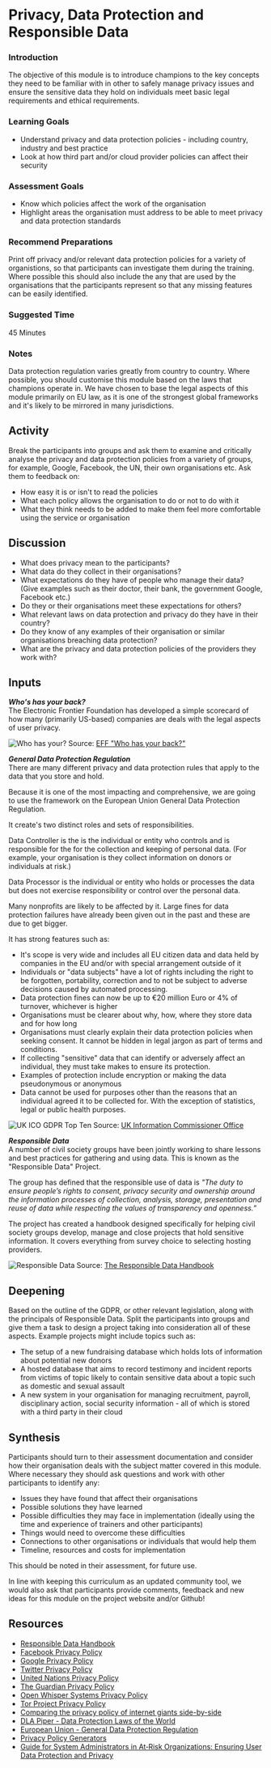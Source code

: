 # Privacy, Data Protection and Responsible Data


### Introduction
The objective of this module is to introduce champions to the key concepts they need to be familiar with in other to safely manage privacy issues and ensure the sensitive data they hold on individuals meet basic legal requirements and ethical requirements.

### Learning Goals
* Understand privacy and data protection policies - including country, industry and best practice    
* Look at how third part and/or cloud provider policies can affect their security

### Assessment Goals
* Know which policies affect the work of the organisation
* Highlight areas the organisation must address to be able to meet privacy and data protection standards

### Recommend Preparations
Print off privacy and/or relevant data protection policies for a variety of organistions, so that participants can investigate them during the training. Where possible this should also include the any that are used by the organisations that the participants represent so that any missing features can be easily identified.

### Suggested Time
45 Minutes

### Notes
Data protection regulation varies greatly from country to country. Where possible, you should customise this module based on the laws that champions operate in. We have chosen to base the legal aspects of this module primarily on EU law, as it is one of the strongest global frameworks and it's likely to be mirrored in many jurisdictions. 

## Activity
Break the participants into groups and ask them to examine and critically analyse the privacy and data protection policies from a variety of groups, for example, Google, Facebook, the UN, their own organisations etc. Ask them to feedback on: 

* How easy it is or isn't to read the policies
* What each policy allows the organisation to do or not to do with it
* What they think needs to be added to make them feel more comfortable using the service or organisation
    
## Discussion 
* What does privacy mean to the participants?
* What data do they collect in their organisations?
* What expectations do they have of people who manage their data? (Give examples such as their doctor, their bank, the government Google, Facebook etc.)
* Do they or their organisations meet these expectations for others?
* What relevant laws on data protection and privacy do they have in their country?
* Do they know of any examples of their organisation or similar organisations breaching data protection?
* What are the privacy and data protection policies of the providers they work with? 

## Inputs 
***Who's has your back?***  
The Electronic Frontier Foundation has developed a simple scorecard of how many (primarily US-based) companies are deals with the legal aspects of user privacy.


![Who has your?](img/privacy/whohasyourback.png)
Source: [EFF "Who has your back?"](https://www.eff.org/who-has-your-back-2017)

***General Data Protection Regulation***  
There are many different privacy and data protection rules that apply to the data that you store and hold.

Because it is one of the most impacting and comprehensive, we are going to use the framework on the European Union General Data Protection Regulation.

It create's two distinct roles and sets of responsibilities.

Data Controller is the is the individual or entity who controls and is responsible for the for the collection and keeping of personal data. (For example, your organisation is they collect information on donors or individuals at risk.)

Data Processor is the individual or entity who holds or processes the data but does not exercise responsibility or control over the personal data.

Many nonprofits are likely to be affected by it. Large fines for data protection failures have already been given out in the past and these are due to get bigger.

It has strong features such as:

* It's scope is very wide and includes all EU citizen data and data held by companies in the EU and/or with special arrangement outside of it
* Individuals or "data subjects" have a lot of rights including the right to be forgotten, portability, correction and to not be subject to adverse decisions caused by automated processing.
* Data protection fines can now be up to €20 million Euro or 4% of turnover, whichever is higher  
* Organisations must be clearer about why, how, where they store data and for how long
* Organisations must clearly explain their data protection policies when seeking consent. It cannot be hidden in legal jargon as part of terms and conditions.
* If collecting "sensitive" data that can identify or adversely affect an individual, they must take makes to ensure its protection.
* Examples of protection include encryption or making the data pseudonymous or anonymous
* Data cannot be used for purposes other than the reasons that an individual agreed it to be collected for. With the exception of statistics, legal or public health purposes.

![UK ICO GDPR Top Ten](img/privacy/icogdpr.png)
Source: [UK Information Commissioner Office](https://ico.org.uk/)

***Responsible Data***  
A number of civil society groups have been jointly working to share lessons and best practices for gathering and using data. This is known as the "Responsible Data" Project.

The group has defined that the responsible use of data is *"The duty to ensure people’s rights to consent, privacy security and ownership around the information processes of collection, analysis, storage, presentation and reuse of data while respecting the values of transparency and openness.”*

The project has created a handbook designed specifically for helping civil society groups develop, manage and close projects that hold sensitive information. It covers everything from survey choice to selecting hosting providers.

![Responsible Data](img/privacy/responsibledata.png)
Source: [The Responsible Data Handbook](https://responsibledata.io)

## Deepening 
Based on the outline of the GDPR, or other relevant legislation, along with the principals of Responsible Data. Split the participants into groups and give them a task to design a project taking into consideration all of these aspects. Example projects might include topics such as:

* The setup of a new fundraising database which holds lots of information about potential new donors
* A hosted database that aims to record testimony and incident reports from victims of topic likely to contain sensitive data about a topic such as domestic and sexual assault
* A new system in your organisation for managing recruitment, payroll, disciplinary action, social security information - all of which is stored with a third party in their cloud
  
## Synthesis   
Participants should turn to their assessment documentation and consider how their organisation deals with the subject matter covered in this module. Where necessary they should ask questions and work with other participants to identify any:
 
* Issues they have found that affect their organisations
* Possible solutions they have learned
* Possible difficulties they may face in implementation (ideally using the time and experience of trainers and other participants)
* Things would need to overcome these difficulties
* Connections to other organisations or individuals that would help them
* Timeline, resources and costs for implementation

This should be noted in their assessment, for future use. 

In line with keeping this curriculum as an updated community tool, we would also ask that participants provide comments, feedback and new ideas for this module on the project website and/or Github!

## Resources

* [Responsible Data Handbook](https://responsibledata.io/resources/handbook/)
* [Facebook Privacy Policy](https://www.facebook.com/policy.php)
* [Google Privacy Policy](https://www.google.com/policies/privacy/)
* [Twitter Privacy Policy](https://twitter.com/privacy)
* [United Nations Privacy Policy](http://www.un.org/en/sections/about-website/privacy-notice/)
* [The Guardian Privacy Policy](https://www.theguardian.com/info/privacy)
* [Open Whisper Systems Privacy Policy](https://whispersystems.org/signal/privacy/)
* [Tor Project Privacy Policy](https://donate.torproject.org/privacy-policy.html)
* [Comparing the privacy policy of internet giants side-by-side](https://www.comparitech.com/blog/vpn-privacy/we-compared-the-privacy-policies-of-internet-giants-side-by-side/)
* [DLA Piper - Data Protection Laws of the World](https://www.dlapiperdataprotection.com) 
* [European Union - General Data Protection Regulation](http://www.eugdpr.org)    
* [Privacy Policy Generators](https://digital.com/blog/best-privacy-policy-generators/)   
* [Guide for System Administrators in At‐Risk Organizations: Ensuring User Data Protection and Privacy](https://github.com/mahvashtaqi/System_Administrator_Guide_Text/blob/master/en/best_practices/ensuring_user_data_protection_and_privacy/index.md)